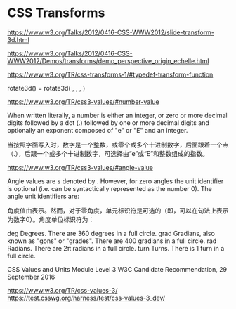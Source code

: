 # CSS Transforms 


https://www.w3.org/Talks/2012/0416-CSS-WWW2012/slide-transform-3d.html



https://www.w3.org/Talks/2012/0416-CSS-WWW2012/Demos/transforms/demo_perspective_origin_echelle.html









https://www.w3.org/TR/css-transforms-1/#typedef-transform-function

rotate3d() = rotate3d( <number> , <number> , <number> , <angle> )


https://www.w3.org/TR/css3-values/#number-value

When written literally, a number is either an integer, or zero or more decimal digits followed by a dot (.) followed by one or more decimal digits and optionally an exponent composed of "e" or "E" and an integer.

当按照字面写入时，数字是一个整数，或零个或多个十进制数字，后面跟着一个点（.），后跟一个或多个十进制数字，可选择由“e”或“E”和整数组成的指数。

https://www.w3.org/TR/css3-values/#angle-value

Angle values are <dimension>s denoted by <angle>. However, for zero angles the unit identifier is optional (i.e. can be syntactically represented as the number 0). The angle unit identifiers are:

角度值由<angle>表示。然而，对于零角度，单元标识符是可选的（即，可以在句法上表示为数字0）。角度单位标识符为：

deg
Degrees. There are 360 degrees in a full circle.
grad
Gradians, also known as "gons" or "grades". There are 400 gradians in a full circle.
rad
Radians. There are 2π radians in a full circle.
turn
Turns. There is 1 turn in a full circle.



CSS Values and Units Module Level 3
W3C Candidate Recommendation, 29 September 2016



https://www.w3.org/TR/css-values-3/
https://test.csswg.org/harness/test/css-values-3_dev/


























